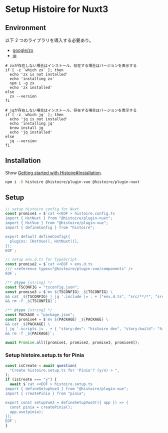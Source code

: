 # Setup Histoire for Nuxt3

## Environment

以下 2 つのライブラリを導入する必要あり。

- [google/zx](https://github.com/google/zx)
- [jq](https://github.com/jqlang/jq)

```
# zxが存在しない場合はインストール、存在する場合はバージョンを表示する
if [ -z `which zx` ]; then
  echo 'zx is not installed'
  echo 'installing zx'
  npm i -g zx
  echo 'zx installed'
else
  zx --version
fi

# jqが存在しない場合はインストール、存在する場合はバージョンを表示する
if [ -z `which jq` ]; then
  echo 'jq is not installed'
  echo 'installing jq'
  brew install jq
  echo 'jq installed'
else
  jq --version
fi
```

## Installation

Show [Getting started with Histoire#Installation](https://histoire.dev/guide/vue3/getting-started.html#installation).

```sh
npm i -D histoire @histoire/plugin-vue @histoire/plugin-nuxt
```

## Setup

```js
// setup histoire config for Nuxt
const promise1 = $`cat <<EOF > histoire.config.ts
import { HstNuxt } from "@histoire/plugin-nuxt";
import { HstVue } from "@histoire/plugin-vue";
import { defineConfig } from "histoire";

export default defineConfig({
  plugins: [HstVue(), HstNuxt()],
});
EOF`;

// setup env.d.ts for TypeScript
const promise2 = $`cat <<EOF > env.d.ts
/// <reference types="@histoire/plugin-vue/components" />
EOF`;

/** @type {string} */
const TSCONFIG = "tsconfig.json";
const promise3 = $`mv ${TSCONFIG} _${TSCONFIG} \
&& cat _${TSCONFIG} | jq '.include |= . + ["env.d.ts", "src/**/*", "src/**/*.vue"]' > ${TSCONFIG} \
&& rm -f _${TSCONFIG}`;

/** @type {string} */
const PACKAGE = "package.json";
const promise4 = $`mv ${PACKAGE} _${PACKAGE} \
&& cat _${PACKAGE} \
| jq '.scripts |= . + { "story:dev": "histoire dev", "story:build": "histoire build", "story:prev": "histoire preview" }' > ${PACKAGE} \
&& rm -f _${PACKAGE}`;

await Promise.all([promise1, promise2, promise3, promise4]);
```

### Setup histoire.setup.ts for Pinia

```js
const isCreate = await question(
  "Create histoire.setup.ts for 'Pinia'? (y/n) > ",
);
if (isCreate === "y") {
  await $`cat <<EOF > histoire.setup.ts
import { defineSetupVue3 } from "@histoire/plugin-vue";
import { createPinia } from "pinia";

export const setupVue3 = defineSetupVue3(({ app }) => {
  const pinia = createPinia();
  app.use(pinia);
});
EOF`;
}
```
